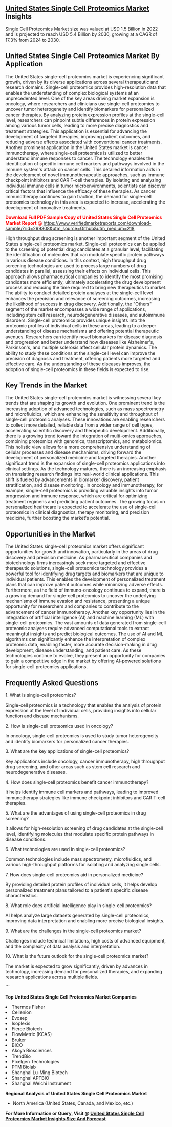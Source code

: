 <h2><a href="https://www.verifiedmarketreports.com/download-sample/?rid=299308&amp;utm_source=Github&amp;utm_medium=218" target="_blank">United States Single Cell Proteomics Market</a> Insights</h2><p>Single Cell Proteomics Market size was valued at USD 1.5 Billion in 2022 and is projected to reach USD 5.4 Billion by 2030, growing at a CAGR of 17.3% from 2024 to 2030.</p><p> <h2>United States Single Cell Proteomics Market By Application</h2> The United States single-cell proteomics market is experiencing significant growth, driven by its diverse applications across several therapeutic and research domains. Single-cell proteomics provides high-resolution data that enables the understanding of complex biological systems at an unprecedented level. One of the key areas driving market expansion is oncology, where researchers and clinicians use single-cell proteomics to uncover tumor heterogeneity and identify biomarkers for personalized cancer therapies. By analyzing protein expression profiles at the single-cell level, researchers can pinpoint subtle differences in protein expression among various tumor cells, leading to more precise diagnostics and treatment strategies. This application is essential for advancing the development of targeted therapies, improving patient outcomes, and reducing adverse effects associated with conventional cancer treatments. Another prominent application in the United States market is cancer immunotherapy, where single-cell proteomics is utilized to better understand immune responses to cancer. The technology enables the identification of specific immune cell markers and pathways involved in the immune system's attack on cancer cells. This detailed information aids in the development of novel immunotherapeutic approaches, such as immune checkpoint inhibitors and CAR T-cell therapies. By isolating and analyzing individual immune cells in tumor microenvironments, scientists can discover critical factors that influence the efficacy of these therapies. As cancer immunotherapy continues to gain traction, the demand for single-cell proteomics technology in this area is expected to increase, accelerating the development of innovative treatments. <p><p><span class=""><span style="color: #ff0000;"><strong>Download Full PDF Sample Copy of United States Single Cell Proteomics Market Report</strong> @ </span><a href="https://www.verifiedmarketreports.com/download-sample/?rid=299308&amp;utm_source=Github&amp;utm_medium=218" target="_blank">https://www.verifiedmarketreports.com/download-sample/?rid=299308&amp;utm_source=Github&amp;utm_medium=218</a></span></p></p> High throughput drug screening is another important segment of the United States single-cell proteomics market. Single-cell proteomics can be applied to the screening of potential drug candidates at a granular level, facilitating the identification of molecules that can modulate specific protein pathways in various disease conditions. In this context, high throughput drug screening technologies are used to process large numbers of drug candidates in parallel, assessing their effects on individual cells. This approach allows pharmaceutical companies to identify the most promising candidates more efficiently, ultimately accelerating the drug development process and reducing the time required to bring new therapeutics to market. The ability to conduct detailed protein analyses at the single-cell level enhances the precision and relevance of screening outcomes, increasing the likelihood of success in drug discovery. Additionally, the "Others" segment of the market encompasses a wide range of applications, including stem cell research, neurodegenerative diseases, and autoimmune disorders. Single-cell proteomics provides unique insights into the proteomic profiles of individual cells in these areas, leading to a deeper understanding of disease mechanisms and offering potential therapeutic avenues. Researchers can identify novel biomarkers for disease diagnosis and progression and better understand how diseases like Alzheimer's, Parkinson's, and multiple sclerosis affect cellular protein dynamics. The ability to study these conditions at the single-cell level can improve the precision of diagnosis and treatment, offering patients more targeted and effective care. As the understanding of these diseases improves, the adoption of single-cell proteomics in these fields is expected to rise. <h2>Key Trends in the Market</h2> The United States single-cell proteomics market is witnessing several key trends that are shaping its growth and evolution. One prominent trend is the increasing adoption of advanced technologies, such as mass spectrometry and microfluidics, which are enhancing the sensitivity and throughput of single-cell proteomic analyses. These innovations are enabling researchers to collect more detailed, reliable data from a wider range of cell types, accelerating scientific discovery and therapeutic development. Additionally, there is a growing trend toward the integration of multi-omics approaches, combining proteomics with genomics, transcriptomics, and metabolomics. This holistic view allows for a more comprehensive understanding of cellular processes and disease mechanisms, driving forward the development of personalized medicine and targeted therapies. Another significant trend is the expansion of single-cell proteomics applications into clinical settings. As the technology matures, there is an increasing emphasis on translating research findings into real-world clinical applications. This shift is fueled by advancements in biomarker discovery, patient stratification, and disease monitoring. In oncology and immunotherapy, for example, single-cell proteomics is providing valuable insights into tumor progression and immune response, which are critical for optimizing treatment regimens and predicting patient outcomes. The growing focus on personalized healthcare is expected to accelerate the use of single-cell proteomics in clinical diagnostics, therapy monitoring, and precision medicine, further boosting the market's potential. <h2>Opportunities in the Market</h2> The United States single-cell proteomics market offers significant opportunities for growth and innovation, particularly in the areas of drug discovery and precision medicine. As pharmaceutical companies and biotechnology firms increasingly seek more targeted and effective therapeutic solutions, single-cell proteomics technology provides a powerful tool for identifying drug targets and biomarkers that are unique to individual patients. This enables the development of personalized treatment plans that can improve patient outcomes while minimizing adverse effects. Furthermore, as the field of immuno-oncology continues to expand, there is a growing demand for single-cell proteomics to uncover the underlying mechanisms of immune evasion and resistance, presenting a unique opportunity for researchers and companies to contribute to the advancement of cancer immunotherapy. Another key opportunity lies in the integration of artificial intelligence (AI) and machine learning (ML) with single-cell proteomics. The vast amounts of data generated from single-cell proteomic analyses require advanced computational tools to extract meaningful insights and predict biological outcomes. The use of AI and ML algorithms can significantly enhance the interpretation of complex proteomic data, enabling faster, more accurate decision-making in drug development, disease understanding, and patient care. As these technologies continue to evolve, they present an opportunity for companies to gain a competitive edge in the market by offering AI-powered solutions for single-cell proteomics applications. <h2>Frequently Asked Questions</h2> <p>1. What is single-cell proteomics?</p> <p>Single-cell proteomics is a technology that enables the analysis of protein expression at the level of individual cells, providing insights into cellular function and disease mechanisms.</p> <p>2. How is single-cell proteomics used in oncology?</p> <p>In oncology, single-cell proteomics is used to study tumor heterogeneity and identify biomarkers for personalized cancer therapies.</p> <p>3. What are the key applications of single-cell proteomics?</p> <p>Key applications include oncology, cancer immunotherapy, high throughput drug screening, and other areas such as stem cell research and neurodegenerative diseases.</p> <p>4. How does single-cell proteomics benefit cancer immunotherapy?</p> <p>It helps identify immune cell markers and pathways, leading to improved immunotherapy strategies like immune checkpoint inhibitors and CAR T-cell therapies.</p> <p>5. What are the advantages of using single-cell proteomics in drug screening?</p> <p>It allows for high-resolution screening of drug candidates at the single-cell level, identifying molecules that modulate specific protein pathways in disease conditions.</p> <p>6. What technologies are used in single-cell proteomics?</p> <p>Common technologies include mass spectrometry, microfluidics, and various high-throughput platforms for isolating and analyzing single cells.</p> <p>7. How does single-cell proteomics aid in personalized medicine?</p> <p>By providing detailed protein profiles of individual cells, it helps develop personalized treatment plans tailored to a patient's specific disease characteristics.</p> <p>8. What role does artificial intelligence play in single-cell proteomics?</p> <p>AI helps analyze large datasets generated by single-cell proteomics, improving data interpretation and enabling more precise biological insights.</p> <p>9. What are the challenges in the single-cell proteomics market?</p> <p>Challenges include technical limitations, high costs of advanced equipment, and the complexity of data analysis and interpretation.</p> <p>10. What is the future outlook for the single-cell proteomics market?</p> <p>The market is expected to grow significantly, driven by advances in technology, increasing demand for personalized therapies, and expanding research applications across multiple fields.</p> ```</p><p><strong>Top United States Single Cell Proteomics Market Companies</strong></p><div data-test-id=""><p><li>Thermos Fisher</li><li> Cellenion</li><li> Evosep</li><li> Isoplexis</li><li> Fierce Biotech</li><li> FlowMetric (KCAS)</li><li> Bruker</li><li> BICO</li><li> Akoya Biosciences</li><li> TrendBio</li><li> Pixelgen Technologies</li><li> PTM Biolab</li><li> Shanghai Lu-Ming Biotech</li><li> Shanghai APTBIO</li><li> Shanghai Weichi Instrument</li></p><div><strong>Regional Analysis of&nbsp;United States Single Cell Proteomics Market</strong></div><ul><li dir="ltr"><p dir="ltr">North America&nbsp;(United States, Canada, and Mexico, etc.)</p></li></ul><p><strong>For More Information or Query, Visit @&nbsp;</strong><strong><a href="https://www.verifiedmarketreports.com/product/single-cell-proteomics-market/?utm_source=Github&amp;utm_medium=218" target="_blank">United States Single Cell Proteomics Market Insights Size And Forecast</a></strong></p></div>
